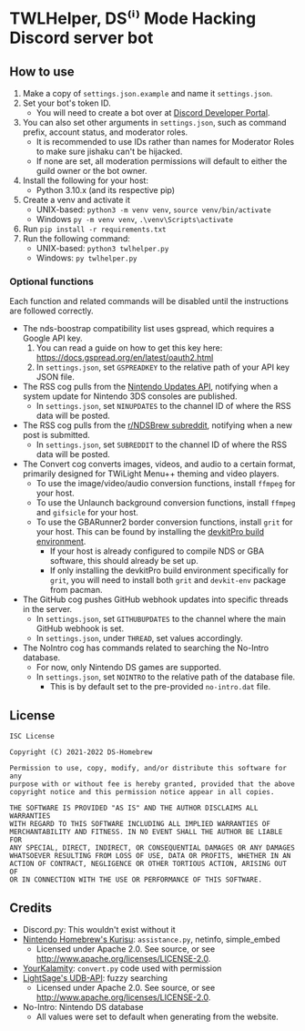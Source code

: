 # TWLHelper, DS⁽ⁱ⁾ Mode Hacking Discord server bot

## How to use

1. Make a copy of `settings.json.example` and name it `settings.json`.
1. Set your bot's token ID.
    - You will need to create a bot over at [Discord Developer Portal](https://discord.com/developers/applications).
1. You can also set other arguments in `settings.json`, such as command prefix, account status, and moderator roles.
    - It is recommended to use IDs rather than names for Moderator Roles to make sure jishaku can't be hijacked.
    - If none are set, all moderation permissions will default to either the guild owner or the bot owner.
1. Install the following for your host:
    - Python 3.10.x (and its respective pip)
1. Create a venv and activate it
    - UNIX-based: `python3 -m venv venv`, `source venv/bin/activate`
    - Windows `py -m venv venv`, `.\venv\Scripts\activate`
1. Run `pip install -r requirements.txt`
1. Run the following command:
    - UNIX-based: `python3 twlhelper.py`
    - Windows: `py twlhelper.py`

### Optional functions

Each function and related commands will be disabled until the instructions are followed correctly.

- The nds-boostrap compatibility list uses gspread, which requires a Google API key.
    1. You can read a guide on how to get this key here: https://docs.gspread.org/en/latest/oauth2.html
    1. In `settings.json`, set `GSPREADKEY` to the relative path of your API key JSON file.
- The RSS cog pulls from the [Nintendo Updates API](https://yls8.mtheall.com/ninupdates), notifying when a system update for Nintendo 3DS consoles are published.
    - In `settings.json`, set `NINUPDATES` to the channel ID of where the RSS data will be posted.
- The RSS cog pulls from the [r/NDSBrew subreddit](https://reddit.com/r/ndsbrew), notifying when a new post is submitted.
    - In `settings.json`, set `SUBREDDIT` to the channel ID of where the RSS data will be posted.
- The Convert cog converts images, videos, and audio to a certain format, primarily designed for TWiLight Menu++ theming and video players.
    - To use the image/video/audio conversion functions, install `ffmpeg` for your host.
    - To use the Unlaunch background conversion functions, install `ffmpeg` and `gifsicle` for your host.
    - To use the GBARunner2 border conversion functions, install `grit` for your host. This can be found by installing the [devkitPro build environment](https://devkitpro.org/wiki/Getting_Started).
        - If your host is already configured to compile NDS or GBA software, this should already be set up.
        - If only installing the devkitPro build environment specifically for `grit`, you will need to install both `grit` and `devkit-env` package from pacman.
- The GitHub cog pushes GitHub webhook updates into specific threads in the server.
    - In `settings.json`, set `GITHUBUPDATES` to the channel where the main GitHub webhook is set.
    - In `settings.json`, under `THREAD`, set values accordingly.
- The NoIntro cog has commands related to searching the No-Intro database.
    - For now, only Nintendo DS games are supported.
    - In `settings.json`, set `NOINTRO` to the relative path of the database file.
        - This is by default set to the pre-provided `no-intro.dat` file.

## License
```
ISC License

Copyright (C) 2021-2022 DS-Homebrew

Permission to use, copy, modify, and/or distribute this software for any
purpose with or without fee is hereby granted, provided that the above
copyright notice and this permission notice appear in all copies.

THE SOFTWARE IS PROVIDED "AS IS" AND THE AUTHOR DISCLAIMS ALL WARRANTIES
WITH REGARD TO THIS SOFTWARE INCLUDING ALL IMPLIED WARRANTIES OF
MERCHANTABILITY AND FITNESS. IN NO EVENT SHALL THE AUTHOR BE LIABLE FOR
ANY SPECIAL, DIRECT, INDIRECT, OR CONSEQUENTIAL DAMAGES OR ANY DAMAGES
WHATSOEVER RESULTING FROM LOSS OF USE, DATA OR PROFITS, WHETHER IN AN
ACTION OF CONTRACT, NEGLIGENCE OR OTHER TORTIOUS ACTION, ARISING OUT OF
OR IN CONNECTION WITH THE USE OR PERFORMANCE OF THIS SOFTWARE.
```

## Credits
- Discord.py: This wouldn't exist without it
- [Nintendo Homebrew's Kurisu](https://github.com/nh-server/kurisu): `assistance.py`, netinfo, simple_embed
    - Licensed under Apache 2.0. See source, or see http://www.apache.org/licenses/LICENSE-2.0.
- [YourKalamity](https://github.com/YourKalamity): `convert.py` code used with permission
- [LightSage's UDB-API](https://github.com/LightSage/UDB-API): fuzzy searching
    - Licensed under Apache 2.0. See source, or see http://www.apache.org/licenses/LICENSE-2.0.
- No-Intro: Nintendo DS database
    - All values were set to default when generating from the website.
